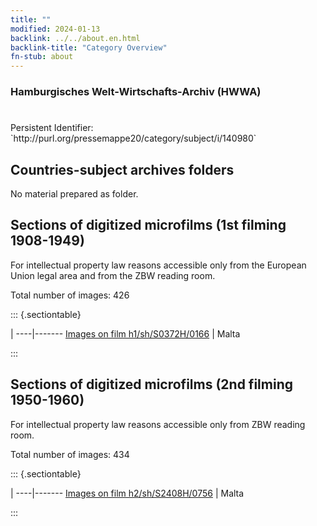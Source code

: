 ```yaml
---
title: ""
modified: 2024-01-13
backlink: ../../about.en.html
backlink-title: "Category Overview"
fn-stub: about
---
```


### Hamburgisches Welt-Wirtschafts-Archiv (HWWA)

# 

<div class="hint">Persistent Identifier: `http://purl.org/pressemappe20/category/subject/i/140980`</div>







## Countries-subject archives folders





No material prepared as folder.



<a id="filmsections" />

## Sections of digitized microfilms (1st filming 1908-1949)

<p>For intellectual property law reasons accessible only from the European Union legal area and from the ZBW reading room.</p>



<p>Total number of images: 426</p>




::: {.sectiontable}

 | 
----|-------
<a class="btn" href="https://pm20.zbw.eu/film/h1/sh/S0372H/0166" rel="nofollow">Images on film h1/sh/S0372H/0166</a> | Malta


:::




## Sections of digitized microfilms (2nd filming 1950-1960)

<p>For intellectual property law reasons accessible only from ZBW reading room.</p>



<p>Total number of images: 434</p>




::: {.sectiontable}

 | 
----|-------
<a class="btn" href="https://pm20.zbw.eu/film/h2/sh/S2408H/0756" rel="nofollow">Images on film h2/sh/S2408H/0756</a> | Malta


:::
















